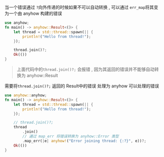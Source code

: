 当一个错误通过 `?`向外传递的时候如果不可以自动转换 , 可以通过 `err_map`将其变为一个由 anyhow 构建的错误

```rust
use anyhow;
fn main() -> anyhow::Result<()> {
    let thread = std::thread::spawn(|| {
        println!("Hello from thread!");
    });

    thread.join()?;
    Ok(())
}
```

> 上面代码中的`thread.join()?;` 会报错 , 因为其返回的错误并不能够自动转换为 anyhow::Result

需要将`thread.join()?;` 返回的 Result中的错误 处理为 anyhow 可以处理的错误

```rust
use anyhow::anyhow;
fn main() -> anyhow::Result<()> {
    let thread = std::thread::spawn(|| {
        println!("Hello from thread!");
    });

    // thread.join()?;
    thread
        .join()
        // 通过 map_err 将错误转换为 anyhow::Error 类型
        .map_err(|e| anyhow!("Error joining thread: {:?}", e))?;
    Ok(())
}

```